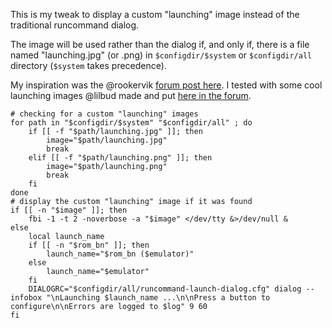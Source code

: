 This is my tweak to display a custom "launching" image instead of the traditional runcommand dialog.

The image will be used rather than the dialog if, and only if, there is a file named "launching.jpg" (or .png) in `$configdir/$system` or `$configdir/all` directory (`$system` takes precedence).

My inspiration was the @rookervik [forum post here](https://retropie.org.uk/forum/topic/3262/loading-a-custom-image-on-the-run-command). I tested with some cool launching images @lilbud made and put [here in the forum](https://retropie.org.uk/forum/topic/36/splashscreens/97).

```
# checking for a custom "launching" images
for path in "$configdir/$system" "$configdir/all" ; do
    if [[ -f "$path/launching.jpg" ]]; then
        image="$path/launching.jpg"
        break
    elif [[ -f "$path/launching.png" ]]; then
        image="$path/launching.png"
        break
    fi
done
# display the custom "launching" image if it was found
if [[ -n "$image" ]]; then
    fbi -1 -t 2 -noverbose -a "$image" </dev/tty &>/dev/null &
else
    local launch_name
    if [[ -n "$rom_bn" ]]; then
        launch_name="$rom_bn ($emulator)"
    else
        launch_name="$emulator"
    fi
    DIALOGRC="$configdir/all/runcommand-launch-dialog.cfg" dialog --infobox "\nLaunching $launch_name ...\n\nPress a button to configure\n\nErrors are logged to $log" 9 60
fi
```
